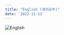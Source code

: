 ```yaml
---
title: "English (영어공부)"
date: '2022-11-13'
---
```

![English](https://encrypted-tbn0.gstatic.com/images?q=tbn:ANd9GcTaSOAi6C5L_NGkEnz1Rr3cqOmY3H1pKtfZhg&usqp=CAU)
